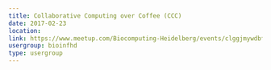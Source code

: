 ```yaml
---
title: Collaborative Computing over Coffee (CCC)
date: 2017-02-23
location: 
link: https://www.meetup.com/Biocomputing-Heidelberg/events/clggjmywdbfc/
usergroup: bioinfhd
type: usergroup
---
```

